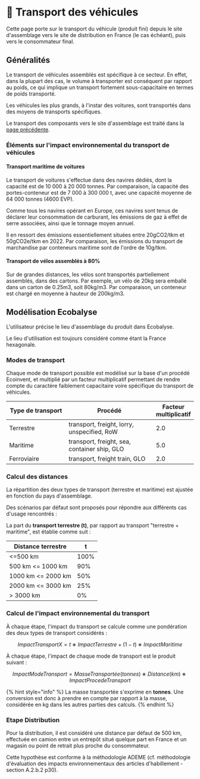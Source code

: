 # 🚚 Transport des véhicules

Cette page porte sur le transport du véhicule (produit fini) depuis le site d'assemblage vers le site de distribution en France (le cas échéant), puis vers le consommateur final.

## Généralités

Le transport de véhicules assemblés est spécifique à ce secteur. En effet, dans la plupart des cas, le volume à transporter est conséquent par rapport au poids, ce qui implique un transport fortement sous-capacitaire en termes de poids transporté.&#x20;

Les véhicules les plus grands, à l'instar des voitures, sont transportés dans des moyens de transports spécifiques.

Le transport des composants vers le site d'assemblage est traité dans la [page précédente](transport-des-composants.md).

### Éléments sur l'impact environnemental du transport de véhicules

#### Transport maritime de voitures

Le transport de voitures s'effectue dans des navires dédiés, dont la capacité est de 10 000 à 20 000 tonnes. Par comparaison, la capacité des portes-conteneur est de 7 000 à 300 000 t, avec une capacité moyenne de 64 000 tonnes (4600 EVP).

Comme tous les navires opérant en Europe, ces navires sont tenus de déclarer leur consommation de carburant, les émissions de gaz à effet de serre associées, ainsi que le tonnage moyen annuel.

Il en ressort des émissions essentiellement situées entre 20gCO2/tkm et 50gCO2e/tkm en 2022. Par comparaison, les émissions du transport de marchandise par conteneurs maritime sont de l'ordre de 10g/tkm.

#### Transport de vélos assemblés à 80%

Sur de grandes distances, les vélos sont transportés partiellement assemblés, dans des cartons. Par exemple, un vélo de 20kg sera emballé dans un carton de 0.25m3, soit 80kg/m3. Par comparaison, un conteneur est chargé en moyenne à hauteur de 200kg/m3.

## Modélisation Ecobalyse

L'utilisateur précise le lieu d'assemblage du produit dans Ecobalyse.&#x20;

Le lieu d'utilisation est toujours considéré comme étant la France hexagonale.

### Modes de transport <a href="#procedes" id="procedes"></a>

Chaque mode de transport possible est modélisé sur la base d'un procédé Ecoinvent, et multiplié par un facteur multiplicatif permettant de rendre compte du caractère faiblement capacitaire voire spécifique du transport de véhicules.

<table><thead><tr><th width="199">Type de transport</th><th width="328">Procédé</th><th>Facteur multiplicatif</th></tr></thead><tbody><tr><td>Terrestre</td><td>transport, freight, lorry, unspecified, RoW</td><td>2.0</td></tr><tr><td>Maritime</td><td>transport, freight, sea, container ship, GLO</td><td>5.0</td></tr><tr><td>Ferroviaire</td><td>transport, freight train, GLO</td><td>2.0</td></tr></tbody></table>

### Calcul des distances <a href="#distribution" id="distribution"></a>

La répartition des deux types de transport (terrestre et maritime) est ajustée en fonction du pays d'assemblage.

Des scénarios par défaut sont proposés pour répondre aux différents cas d'usage rencontrés :&#x20;

La part du **transport terrestre (t)**, par rapport au transport "terrestre + maritime", est établie comme suit :

| **Distance terrestre** | **t** |
| ---------------------- | ----- |
| <=500 km               | 100%  |
| 500 km <= 1000 km      | 90%   |
| 1000 km <= 2000 km     | 50%   |
| 2000 km <= 3000 km     | 25%   |
| > 3000 km              | 0%    |

### Calcul de l'impact environnemental du transport <a href="#distribution" id="distribution"></a>

À chaque étape, l'impact du transport se calcule comme une pondération des deux types de transport considérés :&#x20;

$$
ImpactTransportX=t∗ImpactTerrestre+(1−t)∗ImpactMaritime
$$

À chaque étape, l'impact de chaque mode de transport est le produit suivant :

$$
ImpactModeTransport=MasseTransportée (tonnes)∗Distance(km)∗ImpactProcedeTransport
$$

{% hint style="info" %}
La masse transportée s'exprime en **tonnes**. Une conversion est donc à prendre en compte par rapport à la masse, considérée en kg dans les autres parties des calculs.
{% endhint %}

### Etape Distribution <a href="#distribution" id="distribution"></a>

Pour la distribution, il est considéré une distance par défaut de 500 km, effectuée en camion entre un entrepôt situé quelque part en France et un magasin ou point de retrait plus proche du consommateur.

Cette hypothèse est conforme à la méthodologie ADEME (cf. méthodologie d'évaluation des impacts environnementaux des articles d'habillement - section A.2.b.2 p30).

